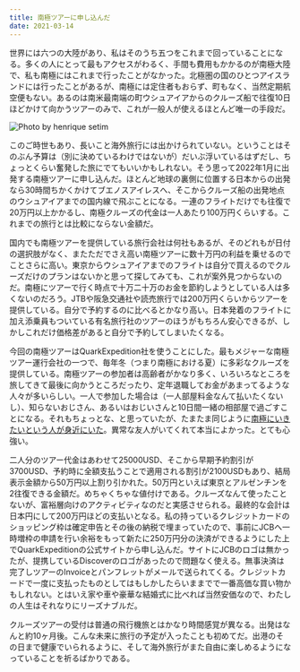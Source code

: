 ```yaml
---
title: 南極ツアーに申し込んだ
date: 2021-03-14
---
```


世界には六つの大陸があり、私はそのうち五つをこれまで回っていることになる。多くの人にとって最もアクセスがわるく、手間も費用もかかるのが南極大陸で、私も南極にはこれまで行ったことがなかった。北極圏の国のひとつアイスランドには行ったことがあるが、南極には定住者もおらず、町もなく、当然定期航空便もない。あるのは南米最南端の町ウシュアイアからのクルーズ船で往復10日ほどかけて向かうツアーのみで、これが一般人が使えるほとんど唯一の手段だ。

![Photo by henrique setim](https://img.xar.sh/6d473ac721019db1.jpeg)

このご時世もあり、長いこと海外旅行には出かけられていない。ということはそのぶん予算は（別に決めているわけではないが）だいぶ浮いているはずだし、ちょっとくらい奮発した旅にでてもいいかもしれない。そう思って2022年1月に出発する南極ツアーに申し込んだ。ほとんど地球の裏側に位置する日本からの出発なら30時間ちかくかけてブエノスアイレスへ、そこからクルーズ船の出発地点のウシュアイアまでの国内線で飛ぶことになる。一連のフライトだけでも往復で20万円以上かかるし、南極クルーズの代金は一人あたり100万円くらいする。これまでの旅行とは比較にならない金額だ。

国内でも南極ツアーを提供している旅行会社は何社もあるが、そのどれもが日付の選択肢がなく、またただでさえ高い南極ツアーに数十万円の利益を乗せるのでことさらに高い。東京からウシュアイアまでのフライトは自分で買えるのでクルーズだけのプランはないかと思って探してみても、これが案外見つからないのだ。南極にツアーで行く時点で十万二十万のお金を節約しようとしている人は多くないのだろう。JTBや阪急交通社や読売旅行では200万円くらいからツアーを提供している。自分で予約するのに比べるとかなり高い。日本発着のフライトに加え添乗員もついている有名旅行社のツアーのほうがもちろん安心できるが、しかしこれだけ価格差があると自分で予約してしまいたくなる。

今回の南極ツアーはQuarkExpedition社を使うことにした。最もメジャーな南極ツアー運行会社の一つで、毎年冬（つまり南極における夏）に多彩なクルーズを提供している。南極ツアーの参加者は高齢者がかなり多く、いろいろなところを旅してきて最後に向かうところだったり、定年退職してお金があまってるような人々が多いらしい。一人で参加した場合は（一人部屋料金なんて払いたくないし）、知らないおじさん、あるいはおじいさんと10日間一緒の相部屋で過ごすことになる。それもちょっとな、と思っていたが、たまたま同じように[南極にいきたいという人が身近にいた](http://shoya.io)。異常な友人がいてくれて本当によかった。とても心強い。

二人分のツアー代金はあわせて25000USD、そこから早期予約割引が3700USD、予約時に全額支払うことで適用される割引が2100USDもあり、結局表示金額から50万円以上割り引かれた。50万円といえば東京とアルゼンチンを2往復できる金額だ。めちゃくちゃな値付けである。クルーズなんて使ったことないが、富裕層向けのアクティビティなのだと実感させられる。最終的な会計は日本円にして200万円ほどの支払いとなる。私の持っているクレジットカードのショッピング枠は確定申告とその後の納税で埋まっていたので、事前にJCBへ一時増枠の申請を行い余裕をもって新たに250万円分の決済ができるようにした上でQuarkExpeditionの公式サイトから申し込んだ。サイトにJCBのロゴは無かったが、提携しているDiscoverのロゴがあったので問題なく使える。無事決済は完了しツアーのInvoiceとパンフレットがメールで送られてくる。クレジットカードで一度に支払ったものとしてはもしかしたらいままでで一番高価な買い物かもしれない。とはいえ家や車や豪華な結婚式に比べれば当然安価なので、わたしの人生はそれなりにリーズナブルだ。

クルーズツアーの受付は普通の飛行機旅とはかなり時間感覚が異なる。出発はなんと約10ヶ月後。こんな未来に旅行の予定が入ったことも初めてだ。出港のその日まで健康でいられるように、そして海外旅行がまた自由に楽しめるようになっていることを祈るばかりである。
